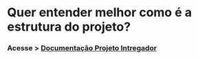<h1>Quer entender melhor como é a estrutura do projeto?</h1>

<h3>Acesse > <a href="https://docs.google.com/document/d/1ygbCzpJjGy07u75RDx4MrVaqrPwqt53U/edit#heading=h.3as4poj">Documentação Projeto Intregador<a></h3> 
